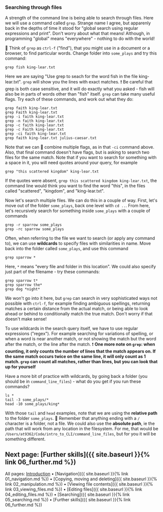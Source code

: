 ### Searching through files

A strength of the command line is being able to search through files. Here we will use a command called `grep`. Strange name I agree, but apparenly back in the depths of time it stood for "global search using regular expressions and print". Don't worry about what that means! Although, in programming "global" means "everywhere" - nothing to do with the world!

💙 Think of `grep` as `ctrl-f` ("find"), that you might use in a document or a browser, to find particular words. Change folder into `some_plays` and try this command: 

```
grep fish king-lear.txt
```

Here we are saying "Use grep to seach for the word fish in the file king-lear.txt". `grep` will show you the lines with exact matches. ❗ Be careful that grep is both case sensitive, and it will do exactly what you asked - fish will also be in parts of words other than "fish" itself. `grep` can take many useful flags. Try each of these commands, and work out what they do:

```
grep faith king-lear.txt
grep Faith king-lear.txt
grep -i faith king-lear.txt
grep -n faith king-lear.txt
grep -c faith king-lear.txt
grep -c Faith king-lear.txt
grep -ci faith king-lear.txt
grep faith king-lear.txt julius-caesar.txt
```

Note that we can 💙 combine multiple flags, as in that `-ci` command above. Also, that final command doesn't have flags, but is asking to search two files for the same match. Note that if you want to search for something with a space in it, you will need quotes around your query, for example

```
grep "this scattered kingdom" king-lear.txt
```

If the quotes were absent, `grep this scattered kingdom king-lear.txt`, the command line would think you want to find the word "this", in the files called "scattered", "kingdom", and "king-lear.txt".

Now let's search multiple files. We can do this in a couple of way. First, let's move out of the folder `some_plays`, back one level with `cd ..`. From here, let's recursively search for something inside `some_plays` with a couple of commands

```
grep -r sparrow some_plays
grep -rc sparrow some_plays
```

Often, when referring to the file we want to search (or apply any command to), we can use **wildcards** to specify files with similarities in name. Move back into the folder called `some_plays`, and use this command

```
grep sparrow *
```

Here, `*` means "every file and folder in this location". We could also specify just part of the filename - try these commands:

```
grep sparrow t*
grep sparrow the*
grep dog *night*
```

We won't go into it here, but `grep` can search in very sophisticated ways not possible with `ctrl-f`, for example finding ambiguous spellings, returning matches a certain distance from the actual match, or being able to look ahead or behind to conditionally match the true match. Don't worry if that doesn't make sense! 

To use wildcards in the search query itself, we have to use regular expressions ("regex"). For example searching for variations of spelling, or when a word is near another match, or not showing the match but the word after the match, or the line after the match. ❗ **One more note on `grep`: when counting, it only counts the number of __lines__ that the match appears on. If the same match occurs twice on the same line, it will only count as 1 match. `grep` can count all matches, rather than lines, but you can look that up for yourself**

Have a more bit of practice with wildcards, by going back a folder (you should be in `command_line_files`) - what do you get if you run these commands?

```
ls *
tail -3 some_plays/*
head -10 some_plays/king*
```

With those `tail` and `head` examples, note that we are using the **relative path** to the folder `some_plays`. 💙 Remember that anything ending with a `/` character is a folder, not a file. We could also use the **absolute path**, ie the path that will work from any location in the filesystem. For me, that would be `/Users/at9362/Code/intro_to_CLI/command_line_files`, but for you it will be something different.

## Next page: [Further skills]({{ site.baseurl }}{% link 06_further.md %})

All pages: [Introduction](https://altanner.github.io/intro_to_CLI) • [Navigation]({{ site.baseurl }}{% link 01_navigation.md %}) • [Copying, moving and deleting]({{ site.baseurl }}{% link 02_manipulation.md %}) • [Viewing file contents]({{ site.baseurl }}{% link 03_viewing_files.md %}) • [Editing files]({{ site.baseurl }}{% link 04_editing_files.md %}) • [Searching]({{ site.baseurl }}{% link 05_searching.md %}) • [Further skills]({{ site.baseurl }}{% link 06_further.md %})
